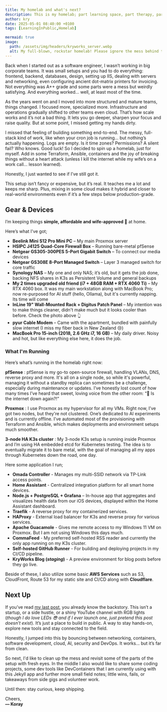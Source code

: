 ```yaml
---
title: My homelab and what's next?
description: This is my homelab; part learning space, part therapy, part “am I still good at this?”
author: kry
date: 2025-05-01 08:40:00 +0100
tags: [LearningInPublic,Homelab]

mermaid: true
image:
  path: /assets/img/headers/kryworks_server.webp
  alt: My full-blown, rockstar homelab! Please ignore the mess behind the devices. It's just part of the "creative chaos". Totally intentional. 👀
---
```


Back when I started out as a software engineer, I wasn’t working in big corporate teams. It was small setups and you had to do everything: frontend, backend, databases, design, setting up IIS, dealing with servers and networking, even configuring ancient dot-matrix printers for invoicing. Not everything was A++ grade and some parts were a mess but weirdly satisfying. And everything worked... well, at least most of the time.

As the years went on and I moved into more structured and mature teams, things changed. I focused more, specialized more. Infrastructure and operations gradually shifted to other teams even cloud. That’s how scale works and it’s not a bad thing. It lets you go deeper, sharpen your focus and raise quality. But at some point, I missed getting my hands dirty.

I missed that feeling of building something end-to-end. The messy, full-stack kind of work, like when your cron job is running... but nothing’s actually happening. Logs are empty. Is it time zones? Permissions? A silent fail? Who knows. Good luck! So I decided to spin up a homelab, just for myself. Add in some Terraform, Ansible, containers and the joy of breaking things without a heart attack (unless I kill the internet while my wife’s on a work call... lesson learned).

Honestly, I just wanted to see if I’ve still got it.

This setup isn’t fancy or expensive, but it’s real. It teaches me a lot and keeps me sharp. Plus, mixing in some cloud makes it hybrid and closer to real-world environments even if it’s a few steps below production-grade.

## Gear & Devices

I’m keeping things **simple, affordable and wife-approved 💪** at home.

Here’s what I've got;

- **Beelink Mini S12 Pro Mini PC** – My main Proxmox server
- **HSIPC J4125 Quad-Core Firewall Box** – Running bare-metal pfSense
- **Netgear GS305-300PES 5-Port Gigabit Switch** – To connect our media devices
- **Netgear GS308E 8-Port Managed Switch** – Layer 3 managed switch for core traffic
- **Synology NAS** – My one and only NAS; it’s old, but it gets the job done, backing NFS shares in K3s as Persistent Volume and general backups
- **My 2 times upgraded old friend (i7 + 48GB RAM + RTX 4060 Ti)** – My RTX 4060 box. It was my main workstation along with MacBook Pro; now re-purposed for AI stuff (hello, Ollama), but it's currently napping. Its time will come
- **InLine 19" Wall-Mounted Rack + Digitus Patch Panel** – My intention was to make things cleaner, didn't make much but it looks cooler than before. Check the photo above 👆
- **pyur Cable Modem** – Came with the apartment, bundled with painfully slow internet (I miss my fiber back in New Zealand 😢)
- **MacBook Pro 15-inch (2018, 2.6 GHz i7, 16 GB)** – My daily driver. Noisy and hot, but like everything else here, it does the job.

### What I'm Running

Here’s what’s running in the homelab right now:

**pfSense**
: pfSense is my go-to open-source firewall, handling VLANs, DNS, reverse proxy and more. It's all on a single node, so while it's powerful, managing it without a standby replica can sometimes be a challenge, especially during maintenance or updates. I’ve honestly lost count of how many times I’ve heard that sweet, loving voice from the other room: “🤬 Is the internet down again?!”

**Proxmox**
: I use Proxmox as my hypervisor for all my VMs. Right now, I’ve got two nodes, but they're not clustered. One’s dedicated to AI experiments and is currently offline. I’ve automated most of the provisioning with Terraform and Ansible, which makes deployments and environment setups much smoother.

**3-node HA K3s cluster**
: My 3-node K3s setup is running inside Proxmox and I’m using HA embedded etcd for Kubernetes testing. The idea is to eventually migrate it to bare metal, with the goal of managing all my apps through Kubernetes down the road, one day.

Here some application I run; 

- **Omada Controller** - Manages my multi-SSID network via TP-Link access points.
- **Home Assistant** - Centralized integration platform for all smart home devices.
- **Node.js + PostgreSQL + Grafana** – In-house app that aggregates and visualizes health data from our iOS devices, displayed within the Home Assistant dashboard.
- **Traefik** - A reverse proxy for my containerized services. 
- **HAProxy** - External load balancer for K3s and reverse proxy for various services. 
- **Apache Guacamole** - Gives me remote access to my Windows 11 VM on Proxmox. But I am not using Windows this days much.
- **CommaFeed** - My preferred self-hosted RSS reader and currently the only app running on my K3s cluster.
- **Self-hosted GitHub Runner** - For building and deploying projects in my CI/CD pipeline.
- **KryWorks Blog (*staging*)** - A preview environment for blog posts before they go live.

Beside of these, I also utilize some basic **AWS Services** such as S3, CloudFront, Route 53 for my static site and CI/CD along with **Cloudflare**.

## Next Up

If you’ve read [my last post](/posts/rejections-realizations-a-new-chapter), you already know the backstory. This isn’t a startup, or a side hustle, or a shiny YouTube channel with RGB lights (_though I do love LEDs 😎 and if I ever launch one, just pretend this post doesn’t exist_). It’s just a place to build in public. A way to stay hands-on, explore new tools and stay connected to the field.

Honestly, I jumped into this by bouncing between networking, containers, software development, cloud, AI, security and DevOps. It works... but it’s far from clean.

So next, I'd like to clean up the mess and revisit some of the parts of the setup with fresh eyes. In the middle I also would like to share some coding projects, some dev tools like DevContainers that I am currently using with this Jekyll app and further more small field notes; little wins, fails, or takeaways from side gigs and volunteer work.

Until then: stay curious, keep shipping.
   
Cheers,   
**— Koray**
